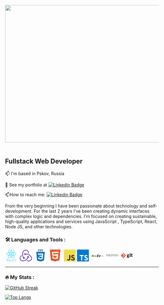 


<div id="badges"align="center">

  
  
   <div align="center">
  <img src="https://media0.giphy.com/media/SWoSkN6DxTszqIKEqv/giphy.gif?cid=ecf05e47evd5chsu7qgw885pcq7xynaghukikj38douxzipx&rid=giphy.gif&ct=g" width="800" height="450"/>
     <div> 
  <img src="https://komarev.com/ghpvc/?username=Sok0l&style=flat-square&color=blue" alt=""/>
  </div>
</div>

</div>
 


## Fullstack Web Developer

📫 I'm based in Pskov, Russia

👀 See my portfolio at [![Linkedin Badge](https://img.shields.io/badge/-LevSokolov-blue?style=flat&logoColor=white)]([[https://www.linkedin.com/in/%D0%BB%D0%B5%D0%B2-%D1%81%D0%BE%D0%BA%D0%BE%D0%BB%D0%BE%D0%B2-038766255/](https://sok0l.github.io/portfolio/)]) 

:mailbox:How to reach me: [![Linkedin Badge](https://img.shields.io/badge/-LevSokolov-blue?style=flat&logo=Linkedin&logoColor=white)]([https://www.linkedin.com/in/%D0%BB%D0%B5%D0%B2-%D1%81%D0%BE%D0%BA%D0%BE%D0%BB%D0%BE%D0%B2-038766255/])

From the very beginning I have been passionate about technology and self-development. For the last 2 years I’ve been creating dynamic interfaces with complex logic and dependencies. I'm focused on creating sustainable, high-quality applications and services using JavaScript , TypeScript, React, Node JS, and other technologies.

### :hammer_and_wrench: Languages and Tools :
<div>
  <img src="https://github.com/devicons/devicon/blob/master/icons/react/react-original-wordmark.svg" title="React" alt="React" width="40" height="40"/>&nbsp;
  <img src="https://github.com/devicons/devicon/blob/master/icons/redux/redux-original.svg" title="Redux" alt="Redux " width="40" height="40"/>&nbsp;
  <img src="https://github.com/devicons/devicon/blob/master/icons/css3/css3-plain-wordmark.svg"  title="CSS3" alt="CSS" width="40" height="40"/>&nbsp;
  <img src="https://github.com/devicons/devicon/blob/master/icons/html5/html5-original.svg" title="HTML5" alt="HTML" width="40" height="40"/>&nbsp;
  <img src="https://github.com/devicons/devicon/blob/master/icons/javascript/javascript-original.svg" title="JavaScript" alt="JavaScript" width="40" height="40"/>
  <img src="https://raw.githubusercontent.com/devicons/devicon/1119b9f84c0290e0f0b38982099a2bd027a48bf1/icons/typescript/typescript-original.svg" title="TypeScript" alt="TypeScript" width="40" height="40"/>&nbsp; 
   <img src="https://raw.githubusercontent.com/devicons/devicon/1119b9f84c0290e0f0b38982099a2bd027a48bf1/icons/nodejs/nodejs-original-wordmark.svg" title="NodeJS" alt="NodeJS" width="40" height="40"/>&nbsp; 
<img src="https://raw.githubusercontent.com/devicons/devicon/1119b9f84c0290e0f0b38982099a2bd027a48bf1/icons/express/express-original-wordmark.svg" title="Express" alt="Express" width="40" height="40"/>&nbsp; 
    <img src="https://github.com/devicons/devicon/blob/master/icons/git/git-original-wordmark.svg" title="Git" alt="Git" width="40" height="40"/>&nbsp;
</div>

</div>

---

### :fire: My Stats :
[![GitHub Streak](http://github-readme-streak-stats.herokuapp.com?user=Sok0l&hide_border=%D0%B8%D1%81%D1%82%D0%B8%D0%BD%D0%BD%D1%8B%D0%B9)](https://git.io/streak-stats)

[![Top Langs](https://github-readme-stats.vercel.app/api/top-langs/?username=Sok0l)](https://github.com/anuraghazra/github-readme-stats) 

